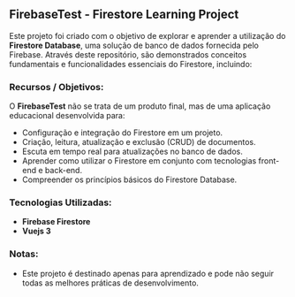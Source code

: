 ## FirebaseTest - Firestore Learning Project

Este projeto foi criado com o objetivo de explorar e aprender a utilização do **Firestore Database**, uma solução de banco de dados fornecida pelo Firebase. Através deste repositório, são demonstrados conceitos fundamentais e funcionalidades essenciais do Firestore, incluindo:

### Recursos / Objetivos:
O **FirebaseTest** não se trata de um produto final, mas de uma aplicação educacional desenvolvida para:
- Configuração e integração do Firestore em um projeto.
- Criação, leitura, atualização e exclusão (CRUD) de documentos.
- Escuta em tempo real para atualizações no banco de dados.
- Aprender como utilizar o Firestore em conjunto com tecnologias front-end e back-end.
- Compreender os princípios básicos do Firestore Database.

### Tecnologias Utilizadas:
- **Firebase Firestore**
- **Vuejs 3**

### Notas:
- Este projeto é destinado apenas para aprendizado e pode não seguir todas as melhores práticas de desenvolvimento.
